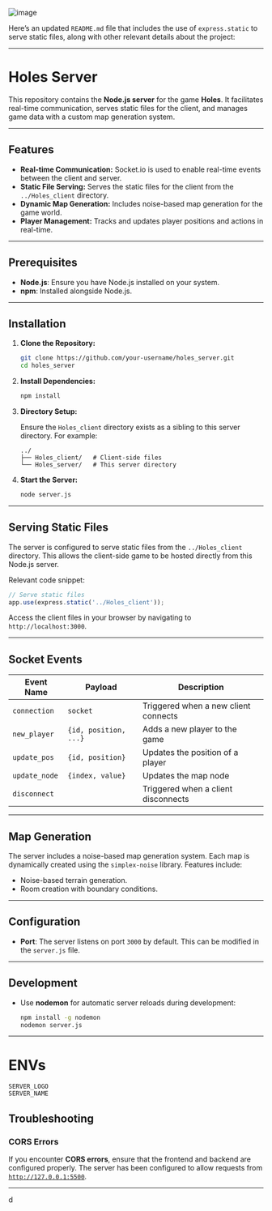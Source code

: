 ![image](https://github.com/user-attachments/assets/735a3bfb-79dd-49ad-8934-5f13f893dd11)


Here’s an updated `README.md` file that includes the use of `express.static` to serve static files, along with other relevant details about the project:

---

# Holes Server

This repository contains the **Node.js server** for the game **Holes**. It facilitates real-time communication, serves static files for the client, and manages game data with a custom map generation system.

---

## Features

- **Real-time Communication:** Socket.io is used to enable real-time events between the client and server.
- **Static File Serving:** Serves the static files for the client from the `../Holes_client` directory.
- **Dynamic Map Generation:** Includes noise-based map generation for the game world.
- **Player Management:** Tracks and updates player positions and actions in real-time.

---

## Prerequisites

- **Node.js**: Ensure you have Node.js installed on your system.
- **npm**: Installed alongside Node.js.

---

## Installation

1. **Clone the Repository:**

   ```bash
   git clone https://github.com/your-username/holes_server.git
   cd holes_server
   ```

2. **Install Dependencies:**

   ```bash
   npm install
   ```

3. **Directory Setup:**

   Ensure the `Holes_client` directory exists as a sibling to this server directory. For example:

   ```plaintext
   ../
   ├── Holes_client/   # Client-side files
   └── Holes_server/   # This server directory
   ```

4. **Start the Server:**

   ```bash
   node server.js
   ```

---

## Serving Static Files

The server is configured to serve static files from the `../Holes_client` directory. This allows the client-side game to be hosted directly from this Node.js server.

Relevant code snippet:

```javascript
// Serve static files
app.use(express.static('../Holes_client'));
```

Access the client files in your browser by navigating to `http://localhost:3000`.

---

## Socket Events

| Event Name      | Payload                  | Description                                 |
|-----------------|--------------------------|---------------------------------------------|
| `connection`    | `socket`                 | Triggered when a new client connects        |
| `new_player`    | `{id, position, ...}`    | Adds a new player to the game               |
| `update_pos`    | `{id, position}`         | Updates the position of a player            |
| `update_node`   | `{index, value}`         | Updates the map node                        |
| `disconnect`    |                          | Triggered when a client disconnects         |

---

## Map Generation

The server includes a noise-based map generation system. Each map is dynamically created using the `simplex-noise` library. Features include:

- Noise-based terrain generation.
- Room creation with boundary conditions.

---

## Configuration

- **Port**: The server listens on port `3000` by default. This can be modified in the `server.js` file.

---

## Development

- Use **nodemon** for automatic server reloads during development:

  ```bash
  npm install -g nodemon
  nodemon server.js
  ```

---

# ENVs
```
SERVER_LOGO
SERVER_NAME
```

## Troubleshooting

### CORS Errors
If you encounter **CORS errors**, ensure that the frontend and backend are configured properly. The server has been configured to allow requests from [`http://127.0.0.1:5500`](http://127.0.0.1:5500/game/index.html).

---
d
